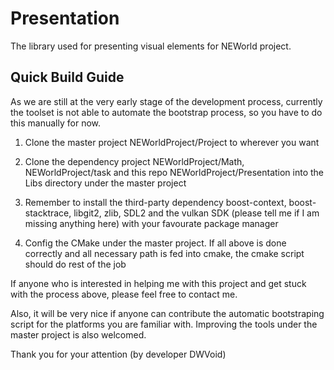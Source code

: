 # Presentation
The library used for presenting visual elements for NEWorld project.

## Quick Build Guide
As we are still at the very early stage of the development process, currently the toolset is not able to automate the bootstrap process, so you have to do this manually for now.

1. Clone the master project NEWorldProject/Project to wherever you want

2. Clone the dependency project NEWorldProject/Math, NEWorldProject/task and this repo NEWorldProject/Presentation into the Libs directory under the master project

3. Remember to install the third-party dependency boost-context, boost-stacktrace, libgit2, zlib, SDL2 and the vulkan SDK (please tell me if I am missing anything here) with your favourate package manager

4. Config the CMake under the master project. If all above is done correctly and all necessary path is fed into cmake, the cmake script should do rest of the job

If anyone who is interested in helping me with this project and get stuck with the process above, please feel free to contact me. 

Also, it will be very nice if anyone can contribute the automatic bootstraping script for the platforms you are familiar with. Improving the tools under the master project is also welcomed.

Thank you for your attention (by developer DWVoid)
